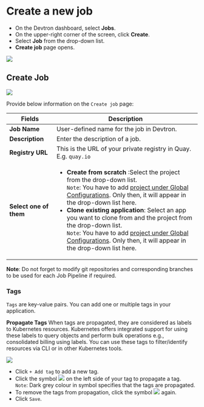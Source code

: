 # Create a new job

* On the Devtron dashboard, select **Jobs**.
* On the upper-right corner of the screen, click **Create**.
* Select **Job** from the drop-down list.
* **Create job** page opens.

![](https://devtron-public-asset.s3.us-east-2.amazonaws.com/images/create-job/select-create-job-latest.jpg)

## Create Job

![](https://devtron-public-asset.s3.us-east-2.amazonaws.com/images/create-job/create-job-page.jpg)

Provide below information on the `Create job` page:

| Fields                 | Description                                                                                                                                                                                                                                                                                                                                                                                                                                                                                                                                                                                                          |
| ---------------------- | -------------------------------------------------------------------------------------------------------------------------------------------------------------------------------------------------------------------------------------------------------------------------------------------------------------------------------------------------------------------------------------------------------------------------------------------------------------------------------------------------------------------------------------------------------------------------------------------------------------------- |
| **Job Name**           | User-defined name for the job in Devtron.                                                                                                                                                                                                                                                                                                                                                                                                                                                                                                                                                                            |
| **Description**        | Enter the description of a job.                                                                                                                                                                                                                                                                                                                                                                                                                                                                                                                                                                                      |
| **Registry URL**       | This is the URL of your private registry in Quay. E.g. `quay.io`                                                                                                                                                                                                                                                                                                                                                                                                                                                                                                                                                     |
| **Select one of them** | <ul><li><strong>Create from scratch</strong> :Select the project from the drop-down list.<br><code>Note</code>: You have to add <a href="../../global-configurations/projects.md">project under Global Configurations</a>. Only then, it will appear in the drop-down list here.</li><li><strong>Clone existing application</strong>: Select an app you want to clone from and the project from the drop-down list.<br><code>Note</code>: You have to add <a href="../../global-configurations/projects.md">project under Global Configurations</a>. Only then, it will appear in the drop-down list here.</li></ul> |

**Note**: Do not forget to modify git repositories and corresponding branches to be used for each Job Pipeline if required.

### Tags

`Tags` are key-value pairs. You can add one or multiple tags in your application.

**Propagate Tags** When tags are propagated, they are considered as labels to Kubernetes resources. Kubernetes offers integrated support for using these labels to query objects and perform bulk operations e.g., consolidated billing using labels. You can use these tags to filter/identify resources via CLI or in other Kubernetes tools.

![](https://devtron-public-asset.s3.us-east-2.amazonaws.com/images/creating-application/propagate-tags.jpg)

* Click `+ Add tag` to add a new tag.
* Click the symbol ![](https://devtron-public-asset.s3.us-east-2.amazonaws.com/images/creating-application/donot-propagate.jpg) on the left side of your tag to propagate a tag.\
  `Note`: Dark grey colour in symbol specifies that the tags are propagated.
* To remove the tags from propagation, click the symbol ![](https://devtron-public-asset.s3.us-east-2.amazonaws.com/images/creating-application/propagate-dark.jpg) again.
* Click `Save`.
